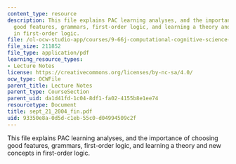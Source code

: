 ```yaml
---
content_type: resource
description: This file explains PAC learning analyses, and the importance of choosing
  good features, grammars, first-order logic, and learning a theory and new concepts
  in first-order logic.
file: /ol-ocw-studio-app/courses/9-66j-computational-cognitive-science-fall-2004/93350e8a0d5dc1eb55c0d04994509c2f_sept_21_2004_fin.pdf
file_size: 211852
file_type: application/pdf
learning_resource_types:
- Lecture Notes
license: https://creativecommons.org/licenses/by-nc-sa/4.0/
ocw_type: OCWFile
parent_title: Lecture Notes
parent_type: CourseSection
parent_uid: da1d41fd-1c04-8df1-fa02-4155b8e1ee74
resourcetype: Document
title: sept_21_2004_fin.pdf
uid: 93350e8a-0d5d-c1eb-55c0-d04994509c2f
---
```

This file explains PAC learning analyses, and the importance of choosing good features, grammars, first-order logic, and learning a theory and new concepts in first-order logic.